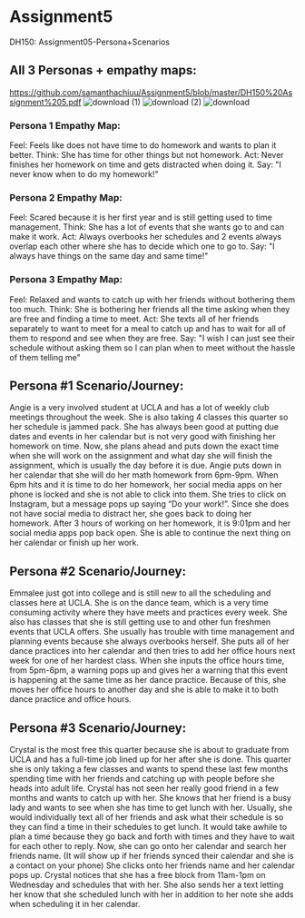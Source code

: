 # Assignment5
DH150: Assignment05-Persona+Scenarios

## All 3 Personas + empathy maps:
https://github.com/samanthachiuu/Assignment5/blob/master/DH150%20Assignment%205.pdf
![download (1)](https://user-images.githubusercontent.com/59623131/75843809-02f90b80-5d89-11ea-8f65-e487b5a144c4.png)
![download (2)](https://user-images.githubusercontent.com/59623131/75843811-05f3fc00-5d89-11ea-8396-551a834825e3.png)
![download](https://user-images.githubusercontent.com/59623131/75843817-09878300-5d89-11ea-80f2-b1054cc38cd8.png)

### Persona 1 Empathy Map:
Feel: Feels like does not have time to do homework and wants to plan it better. 
Think: She has time for other things but not homework. 
Act: Never finishes her homework on time and gets distracted when doing it. 
Say: "I never know when to do my homework!"

### Persona 2 Empathy Map:
Feel: Scared because it is her first year and is still getting used to time management. 
Think: She has a lot of events that she wants go to and can make it work. 
Act: Always overbooks her schedules and 2 events always overlap each other where she has to decide which one to go to. 
Say: "I always have things on the same day and same time!"

### Persona 3 Empathy Map:
Feel: Relaxed and wants to catch up with her friends without bothering them too much. 
Think: She is bothering her friends all the time asking when they are free and finding a time to meet. 
Act: She texts all of her friends separately to want to meet for a meal to catch up and has to wait for all of them to respond and see when they are free. 
Say: "I wish I can just see their schedule without asking them so I can plan when to meet without the hassle of them telling me"

## Persona #1 Scenario/Journey:
Angie is a very involved student at UCLA and has a lot of weekly club meetings throughout the week. She is also taking 4 classes this quarter so her schedule is jammed pack. She has always been good at putting due dates and events in her calendar but is not very good with finishing her homework on time. Now, she plans ahead and puts down the exact time when she will work on the assignment and what day she will finish the assignment, which is usually the day before it is due. Angie puts down in her calendar that she will do her math homework from 6pm-9pm. When 6pm hits and it is time to do her homework, her social media apps on her phone is locked and she is not able to click into them. She tries to click on Instagram, but a message pops up saying “Do your work!”. Since she does not have social media to distract her, she goes back to doing her homework. After 3 hours of working on her homework, it is 9:01pm and her social media apps pop back open. She is able to continue the next thing on her calendar or finish up her work.  

## Persona #2 Scenario/Journey:
Emmalee just got into college and is still new to all the scheduling and classes here at UCLA. She is on the dance team, which is a very time consuming activity where they have meets and practices every week. She also has classes that she is still getting use to and other fun freshmen events that UCLA offers. She usually has trouble with time management and planning events because she always overbooks herself. She puts all of her dance practices into her calendar and then tries to add her office hours next week for one of her hardest class. When she inputs the office hours time, from 5pm-6pm, a warning pops up and gives her a warning that this event is happening at the same time as her dance practice. Because of this, she moves her office hours to another day and she is able to make it to both dance practice and office hours. 

## Persona #3 Scenario/Journey: 
Crystal is the most free this quarter because she is about to graduate from UCLA and has a full-time job lined up for her after she is done. This quarter she is only taking a few classes and wants to spend these last few months spending time with her friends and catching up with people before she heads into adult life. Crystal has not seen her really good friend in a few months and wants to catch up with her. She knows that her friend is a busy lady and wants to see when she has time to get lunch with her. Usually, she would individually text all of her friends and ask what their schedule is so they can find a time in their schedules to get lunch. It would take awhile to plan a time because they go back and forth with times and they have to wait for each other to reply. Now, she can go onto her calendar and search her friends name. (It will show up if her friends synced their calendar and she is a contact on your phone) She clicks onto her friends name and her calendar pops up. Crystal notices that she has a free block from 11am-1pm on Wednesday and schedules that with her. She also sends her a text letting her know that she scheduled lunch with her in addition to her note she adds when scheduling it in her calendar. 
